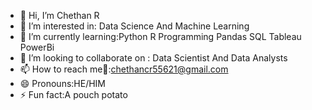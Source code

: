 - 👋 Hi, I’m Chethan R
- 👀 I’m interested in: Data Science And Machine Learning 
- 🌱 I’m currently learning:Python R Programming Pandas SQL Tableau PowerBi 
- 💞️ I’m looking to collaborate on : Data Scientist And Data Analysts
- 📫 How to reach me📧:chethancr55621@gmail.com
- 😄 Pronouns:HE/HIM
- ⚡ Fun fact:A pouch potato


<!---
chethancr13/chethancr13 is a ✨ special ✨ repository because its `README.md` (this file) appears on your GitHub profile.
You can click the Preview link to take a look at your changes.
--->
